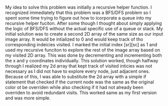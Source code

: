 My idea to solve this problem was initially a recursive helper function. I recognized
immediately that this problem was a BFS/DFS problem so I spent some time trying to 
figure out how to icorporate a queue into my recursive helper fuciton. After some though
I thought about simply applying the logic of BFS/DFS without the actual specific use of a
queue or stack. My initial solution was to create a second 2D array of the same size as
our input image array. It would be intialized to 0 and would keep track of tho corresponding
indeicies visited. I marked the initial index [sr][sc] as 1 and used my recursive funciton
to explore the rest of the image array based on my visited 2D array. This was done by 
decrementing and incrementing both the x and y coordinates individually. This solution worked,
though halfway through I realized my 2d array that kept track of visited inticies was not necessary
as I did not have to explore every node, just adjacent ones. Because of this, I was able to
substitute the 2d array with a simple if statement that checked if the current node was 
the same as the original color ot be overriden while also checking if it had not already been
overriden to avoid redundant visits. This worked same as my first version and was more simple.

